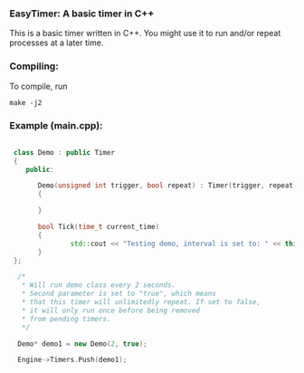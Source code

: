 ### EasyTimer: A basic timer in C++

This is a basic timer written in C++. You might use it to run and/or repeat 
processes at a later time.

### Compiling:

To compile, run 

```
make -j2
```

### Example (main.cpp):

```C++
 
 class Demo : public Timer
 {
    public:

       Demo(unsigned int trigger, bool repeat) : Timer(trigger, repeat)
       {

       }

       bool Tick(time_t current_time)
       {
               std::cout << "Testing demo, interval is set to: " << this->get_interval() << std::endl;
       }
 };

  /* 
   * Will run demo class every 2 seconds. 
   * Second parameter is set to "true", which means 
   * that this timer will unlimitedly repeat. If set to false,
   * it will only run once before being removed
   * from pending timers.
   */

  Demo* demo1 = new Demo(2, true);

  Engine->Timers.Push(demo1);


```
	
